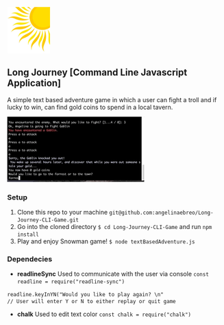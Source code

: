 
<img src="./sunshine.jpeg" width="100">


## Long Journey [Command Line Javascript Application]

A simple text based adventure game in which a user can fight a troll and if lucky to win, can find gold coins to spend in a local tavern. 


![game gif](./longjourneygiphy.gif)

### Setup


1. Clone this repo to your machine `git@github.com:angelinaebreo/Long-Journey-CLI-Game.git`
1. Go into the cloned directory `$ cd Long-Journey-CLI-Game` and run `npm install`
1. Play and enjoy Snowman game! `$ node textBasedAdventure.js` 





### Dependecies
- **readlineSync** Used to communicate with the user via console
`const readline = require("readline-sync")`
```
readline.keyInYN("Would you like to play again? \n"
// User will enter Y or N to either replay or quit game
```
  
- **chalk** Used to edit text color
`const chalk = require("chalk")`



